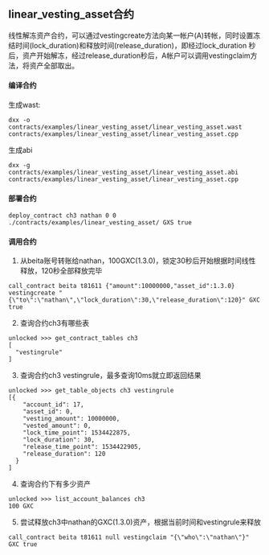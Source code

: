 
linear_vesting_asset合约
-------------

线性解冻资产合约，可以通过vestingcreate方法向某一帐户(A)转帐，同时设置冻结时间(lock_duration)和释放时间(release_duration)，即经过lock_duration 秒后，资产开始解冻，经过release_duration秒后，A帐户可以调用vestingclaim方法，将资产全部取出。


#### 编译合约
生成wast:
```
dxx -o contracts/examples/linear_vesting_asset/linear_vesting_asset.wast contracts/examples/linear_vesting_asset/linear_vesting_asset.cpp 
```
生成abi
```
dxx -g contracts/examples/linear_vesting_asset/linear_vesting_asset.abi contracts/examples/linear_vesting_asset/linear_vesting_asset.cpp
```


#### 部署合约
```
deploy_contract ch3 nathan 0 0 	./contracts/examples/linear_vesting_asset/ GXS true
```
#### 调用合约

1.  从beita账号转账给nathan，100GXC(1.3.0)，锁定30秒后开始根据时间线性释放，120秒全部释放完毕
```
call_contract beita t81611 {"amount":10000000,"asset_id":1.3.0} vestingcreate "{\"to\":\"nathan\",\"lock_duration\":30,\"release_duration\":120}" GXC true
```

2. 查询合约ch3有哪些表
```
unlocked >>> get_contract_tables ch3
[
  "vestingrule"
]
```

3. 查询合约ch3 vestingrule，最多查询10ms就立即返回结果
```
unlocked >>> get_table_objects ch3 vestingrule
[{
    "account_id": 17,
    "asset_id": 0,
    "vesting_amount": 10000000,
    "vested_amount": 0,
    "lock_time_point": 1534422875,
    "lock_duration": 30,
    "release_time_point": 1534422905,
    "release_duration": 120
  }
]

```

4. 查询合约下有多少资产

```
unlocked >>> list_account_balances ch3
100 GXC
```

5. 尝试释放ch3中nathan的GXC(1.3.0)资产，根据当前时间和vestingrule来释放
```
call_contract beita t81611 null vestingclaim "{\"who\":\"nathan\"}" GXC true
```
